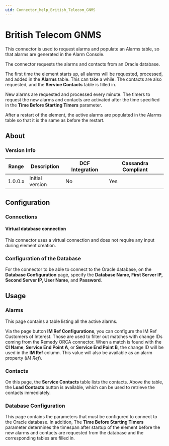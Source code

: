 ```yaml
---
uid: Connector_help_British_Telecom_GNMS
---
```


# British Telecom GNMS

This connector is used to request alarms and populate an Alarms table, so that alarms are generated in the Alarm Console.

The connector requests the alarms and contacts from an Oracle database.

The first time the element starts up, all alarms will be requested, processed, and added in the **Alarms** table. This can take a while. The contacts are also requested, and the **Service Contacts** table is filled in.

New alarms are requested and processed every minute. The timers to request the new alarms and contacts are activated after the time specified in the **Time Before Starting Timers** parameter.

After a restart of the element, the active alarms are populated in the Alarms table so that it is the same as before the restart.

## About

### Version Info

| **Range** | **Description** | **DCF Integration** | **Cassandra Compliant** |
|-----------|-----------------|---------------------|-------------------------|
| 1.0.0.x   | Initial version | No                  | Yes                     |

## Configuration

### Connections

#### Virtual database connection

This connector uses a virtual connection and does not require any input during element creation.

### Configuration of the Database

For the connector to be able to connect to the Oracle database, on the **Database Configuration** page, specify the **Database Name, First Server IP, Second Server IP, User Name**, and **Password**.

## Usage

### Alarms

This page contains a table listing all the active alarms.

Via the page button **IM Ref Configurations**, you can configure the IM Ref Customers of Interest. Those are used to filter out matches with change IDs coming from the Remedy ORCA connector. When a match is found with the **CI Name**, **Service End Point A**, or **Service End Point B**, the change ID will be used in the **IM Ref** column. This value will also be available as an alarm property (*IM Ref*).

### Contacts

On this page, the **Service Contacts** table lists the contacts. Above the table, the **Load Contacts** button is available, which can be used to retrieve the contacts immediately.

### Database Configuration

This page contains the parameters that must be configured to connect to the Oracle database. In addition, The **Time Before Starting Timers** parameter determines the timespan after startup of the element before the new alarms and contacts are requested from the database and the corresponding tables are filled in.
